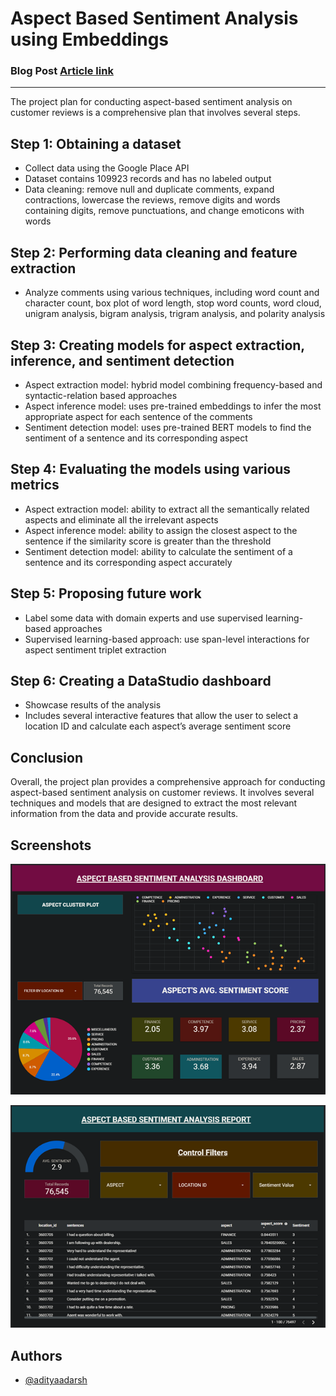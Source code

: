 
# Aspect Based Sentiment Analysis using Embeddings

### Blog Post [Article link](https://adityaadarsh.hashnode.dev/summarize-product-reviews-on-large-scale-data)

---

The project plan for conducting aspect-based sentiment analysis on customer reviews is a comprehensive plan that involves several steps.

## Step 1: Obtaining a dataset

- Collect data using the Google Place API
- Dataset contains 109923 records and has no labeled output
- Data cleaning: remove null and duplicate comments, expand contractions, lowercase the reviews, remove digits and words containing digits, remove punctuations, and change emoticons with words

## Step 2: Performing data cleaning and feature extraction

- Analyze comments using various techniques, including word count and character count, box plot of word length, stop word counts, word cloud, unigram analysis, bigram analysis, trigram analysis, and polarity analysis

## Step 3: Creating models for aspect extraction, inference, and sentiment detection

- Aspect extraction model: hybrid model combining frequency-based and syntactic-relation based approaches
- Aspect inference model: uses pre-trained embeddings to infer the most appropriate aspect for each sentence of the comments
- Sentiment detection model: uses pre-trained BERT models to find the sentiment of a sentence and its corresponding aspect

## Step 4: Evaluating the models using various metrics

- Aspect extraction model: ability to extract all the semantically related aspects and eliminate all the irrelevant aspects
- Aspect inference model: ability to assign the closest aspect to the sentence if the similarity score is greater than the threshold
- Sentiment detection model: ability to calculate the sentiment of a sentence and its corresponding aspect accurately

## Step 5: Proposing future work

- Label some data with domain experts and use supervised learning-based approaches
- Supervised learning-based approach: use span-level interactions for aspect sentiment triplet extraction

## Step 6: Creating a DataStudio dashboard

- Showcase results of the analysis
- Includes several interactive features that allow the user to select a location ID and calculate each aspect’s average sentiment score

## Conclusion

Overall, the project plan provides a comprehensive approach for conducting aspect-based sentiment analysis on customer reviews. It involves several techniques and models that are designed to extract the most relevant information from the data and provide accurate results.



## Screenshots

![App Screenshot](https://github.com/adityaadarsh/aspect-based-sentiment-analysis/blob/main/screenshot/report.png)

![App Screenshot](https://github.com/adityaadarsh/aspect-based-sentiment-analysis/blob/main/screenshot/dasboard_homepage.png)


## Authors

- [@adityaadarsh](https://github.com/adityaadarsh)

